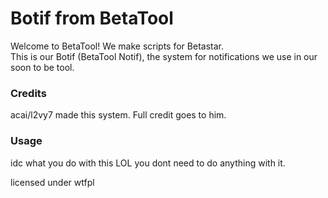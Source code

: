 # Botif from BetaTool
Welcome to BetaTool! We make scripts for Betastar.<br>
This is our Botif (BetaTool Notif), the system for notifications we use in our soon to be tool.
### Credits
acai/l2vy7 made this system. Full credit goes to him.
### Usage
idc what you do with this LOL you dont need to do anything with it.

licensed under wtfpl
